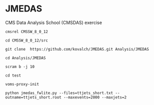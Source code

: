 JMEDAS
======

CMS Data Analysis School (CMSDAS) exercise



`cmsrel CMSSW_8_0_12`

`cd CMSSW_8_0_12/src`

`git clone  https://github.com/kovalch/JMEDAS.git Analysis/JMEDAS`

`cd Analysis/JMEDAS`

`scram b -j 10`

`cd test`

`voms-proxy-init`

`python jmedas_fwlite.py --files=ttjets_short.txt --outname=ttjets_short.root --maxevents=2000 --maxjets=2`

